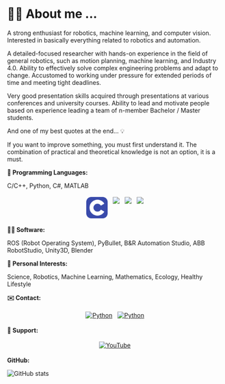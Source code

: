 # 🙋‍♂️ About me ...

A strong enthusiast for robotics, machine learning, and computer vision. Interested in basically everything related to robotics and automation.

A detailed-focused researcher with hands-on experience in the field of general robotics, such as motion planning, machine learning, and Industry 4.0. Ability to effectively solve complex engineering problems and adapt to change. Accustomed to working under pressure for extended periods of time and meeting tight deadlines.

Very good presentation skills acquired through presentations at various conferences and university courses. Ability to lead and motivate people based on experience leading a team of n-member Bachelor / Master students.

And one of my best quotes at the end... 💡

If you want to improve something, you must first understand it. The combination of practical and theoretical knowledge is not an option, it is a must.

**📝 Programming Languages:**

C/C++, Python, C#, MATLAB

<p align="center">
  <img src="https://github.com/tandpfun/skill-icons/blob/main/icons/C.svg" height="50" style="vertical-align:top; margin:4px">
  <img src="https://github.com/bablubambal/All_logo_and_pictures/blob/main/programming%20languages/c%2B%2B.svg" height="50" style="vertical-align:top; margin:4px">
  <img src="https://github.com/bablubambal/All_logo_and_pictures/blob/main/programming%20languages/c%23.svg" height="50" style="vertical-align:top; margin:4px">
  <img src="https://github.com/bablubambal/All_logo_and_pictures/blob/main/programming%20languages/python.svg" height="50" style="vertical-align:top; margin:4px">
</p>

**👨‍💻 Software:**

ROS (Robot Operating System), PyBullet, B&R Automation Studio, ABB RobotStudio, Unity3D, Blender

**🚀 Personal Interests:**

Science, Robotics, Machine Learning, Mathematics, Ecology, Healthy Lifestyle

**✉️ Contact:**

<p align="center">
  <a href="mailto:roman.parak@outlook.com" target="_blank" rel="noopener noreferrer"> <img src="https://upload.wikimedia.org/wikipedia/commons/d/df/Microsoft_Office_Outlook_%282018–present%29.svg" alt="Python" height="40" style="vertical-align:top; margin:4px"></a>
 <a href="https://www.linkedin.com/in/roman-parak-53960910a/" target="_blank" rel="noopener noreferrer"> <img src="https://upload.wikimedia.org/wikipedia/commons/8/81/LinkedIn_icon.svg" alt="Python" height="40" style="vertical-align:top; margin:4px"></a>
</p>

**🤝 Support:**

<p align="center">
  <a href="https://www.youtube.com/@RomanParak/videos" target="_blank" rel="noopener noreferrer">
    <img src="https://upload.wikimedia.org/wikipedia/commons/0/09/YouTube_full-color_icon_%282017%29.svg" alt="YouTube" height="40" style="vertical-align:top; margin:4px; fill: red;">
  </a>
</p>

**GitHub:**

![GitHub stats](https://github-readme-stats.vercel.app/api?username=rparak&&theme=graywhite&show_icons=true&include_all_commits=true)

